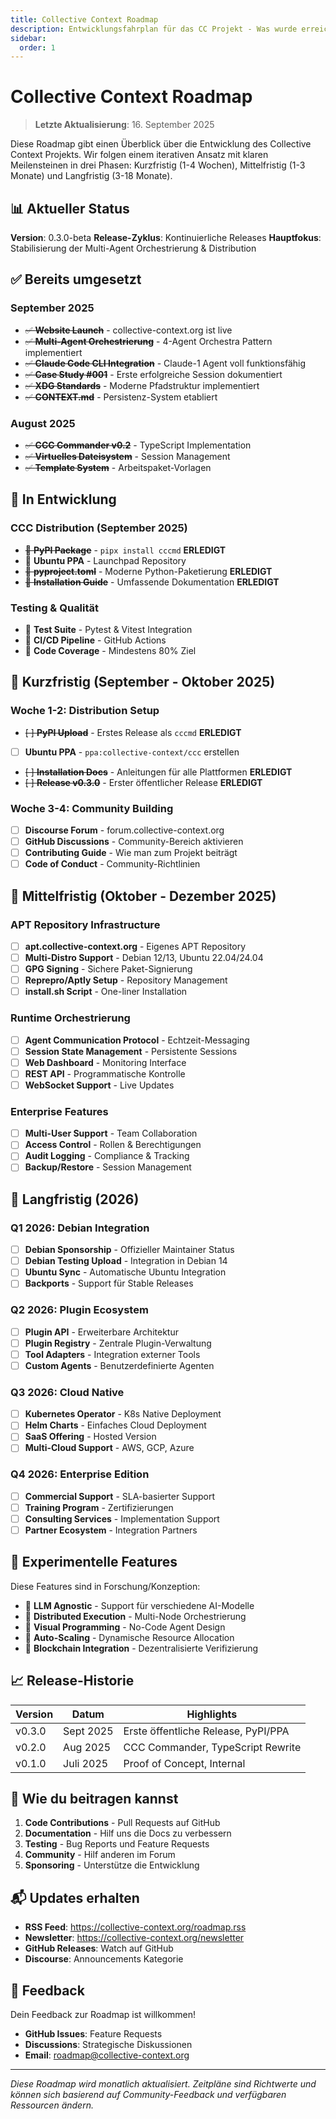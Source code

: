 ```yaml
---
title: Collective Context Roadmap
description: Entwicklungsfahrplan für das CC Projekt - Was wurde erreicht, woran arbeiten wir, was kommt als nächstes
sidebar:
  order: 1
---
```


# Collective Context Roadmap

> **Letzte Aktualisierung**: 16. September 2025

Diese Roadmap gibt einen Überblick über die Entwicklung des Collective Context Projekts. Wir folgen einem iterativen Ansatz mit klaren Meilensteinen in drei Phasen: Kurzfristig (1-4 Wochen), Mittelfristig (1-3 Monate) und Langfristig (3-18 Monate).

## 📊 Aktueller Status

**Version**: 0.3.0-beta
**Release-Zyklus**: Kontinuierliche Releases
**Hauptfokus**: Stabilisierung der Multi-Agent Orchestrierung & Distribution

## ✅ Bereits umgesetzt

### September 2025
- ~~✅ **Website Launch**~~ - collective-context.org ist live
- ~~✅ **Multi-Agent Orchestrierung**~~ - 4-Agent Orchestra Pattern implementiert
- ~~✅ **Claude Code CLI Integration**~~ - Claude-1 Agent voll funktionsfähig
- ~~✅ **Case Study #001**~~ - Erste erfolgreiche Session dokumentiert
- ~~✅ **XDG Standards**~~ - Moderne Pfadstruktur implementiert
- ~~✅ **CONTEXT.md**~~ - Persistenz-System etabliert

### August 2025
- ~~✅ **CCC Commander v0.2**~~ - TypeScript Implementation
- ~~✅ **Virtuelles Dateisystem**~~ - Session Management
- ~~✅ **Template System**~~ - Arbeitspaket-Vorlagen

## 🚧 In Entwicklung

### CCC Distribution (September 2025)
- ~~🚧 **PyPI Package**~~ - `pipx install cccmd` **ERLEDIGT**
- 🚧 **Ubuntu PPA** - Launchpad Repository
- ~~🚧 **pyproject.toml**~~ - Moderne Python-Paketierung **ERLEDIGT**
- ~~🚧 **Installation Guide**~~ - Umfassende Dokumentation **ERLEDIGT**

### Testing & Qualität
- 🚧 **Test Suite** - Pytest & Vitest Integration
- 🚧 **CI/CD Pipeline** - GitHub Actions
- 🚧 **Code Coverage** - Mindestens 80% Ziel

## 📅 Kurzfristig (September - Oktober 2025)

### Woche 1-2: Distribution Setup
- ~~[ ] **PyPI Upload**~~ - Erstes Release als `cccmd` **ERLEDIGT**
- [ ] **Ubuntu PPA** - `ppa:collective-context/ccc` erstellen
- ~~[ ] **Installation Docs**~~ - Anleitungen für alle Plattformen **ERLEDIGT**
- ~~[ ] **Release v0.3.0**~~ - Erster öffentlicher Release **ERLEDIGT**

### Woche 3-4: Community Building
- [ ] **Discourse Forum** - forum.collective-context.org
- [ ] **GitHub Discussions** - Community-Bereich aktivieren
- [ ] **Contributing Guide** - Wie man zum Projekt beiträgt
- [ ] **Code of Conduct** - Community-Richtlinien

## 🎯 Mittelfristig (Oktober - Dezember 2025)

### APT Repository Infrastructure
- [ ] **apt.collective-context.org** - Eigenes APT Repository
- [ ] **Multi-Distro Support** - Debian 12/13, Ubuntu 22.04/24.04
- [ ] **GPG Signing** - Sichere Paket-Signierung
- [ ] **Reprepro/Aptly Setup** - Repository Management
- [ ] **install.sh Script** - One-liner Installation

### Runtime Orchestrierung
- [ ] **Agent Communication Protocol** - Echtzeit-Messaging
- [ ] **Session State Management** - Persistente Sessions
- [ ] **Web Dashboard** - Monitoring Interface
- [ ] **REST API** - Programmatische Kontrolle
- [ ] **WebSocket Support** - Live Updates

### Enterprise Features
- [ ] **Multi-User Support** - Team Collaboration
- [ ] **Access Control** - Rollen & Berechtigungen
- [ ] **Audit Logging** - Compliance & Tracking
- [ ] **Backup/Restore** - Session Management

## 🚀 Langfristig (2026)

### Q1 2026: Debian Integration
- [ ] **Debian Sponsorship** - Offizieller Maintainer Status
- [ ] **Debian Testing Upload** - Integration in Debian 14
- [ ] **Ubuntu Sync** - Automatische Ubuntu Integration
- [ ] **Backports** - Support für Stable Releases

### Q2 2026: Plugin Ecosystem
- [ ] **Plugin API** - Erweiterbare Architektur
- [ ] **Plugin Registry** - Zentrale Plugin-Verwaltung
- [ ] **Tool Adapters** - Integration externer Tools
- [ ] **Custom Agents** - Benutzerdefinierte Agenten

### Q3 2026: Cloud Native
- [ ] **Kubernetes Operator** - K8s Native Deployment
- [ ] **Helm Charts** - Einfaches Cloud Deployment
- [ ] **SaaS Offering** - Hosted Version
- [ ] **Multi-Cloud Support** - AWS, GCP, Azure

### Q4 2026: Enterprise Edition
- [ ] **Commercial Support** - SLA-basierter Support
- [ ] **Training Program** - Zertifizierungen
- [ ] **Consulting Services** - Implementation Support
- [ ] **Partner Ecosystem** - Integration Partners

## 🔬 Experimentelle Features

Diese Features sind in Forschung/Konzeption:

- 🔬 **LLM Agnostic** - Support für verschiedene AI-Modelle
- 🔬 **Distributed Execution** - Multi-Node Orchestrierung
- 🔬 **Visual Programming** - No-Code Agent Design
- 🔬 **Auto-Scaling** - Dynamische Resource Allocation
- 🔬 **Blockchain Integration** - Dezentralisierte Verifizierung

## 📈 Release-Historie

| Version | Datum | Highlights |
|---------|-------|------------|
| v0.3.0 | Sept 2025 | Erste öffentliche Release, PyPI/PPA |
| v0.2.0 | Aug 2025 | CCC Commander, TypeScript Rewrite |
| v0.1.0 | Juli 2025 | Proof of Concept, Internal |

## 🤝 Wie du beitragen kannst

1. **Code Contributions** - Pull Requests auf GitHub
2. **Documentation** - Hilf uns die Docs zu verbessern
3. **Testing** - Bug Reports und Feature Requests
4. **Community** - Hilf anderen im Forum
5. **Sponsoring** - Unterstütze die Entwicklung

## 📬 Updates erhalten

- **RSS Feed**: https://collective-context.org/roadmap.rss
- **Newsletter**: https://collective-context.org/newsletter
- **GitHub Releases**: Watch auf GitHub
- **Discourse**: Announcements Kategorie

## 💬 Feedback

Dein Feedback zur Roadmap ist willkommen!

- **GitHub Issues**: Feature Requests
- **Discussions**: Strategische Diskussionen
- **Email**: roadmap@collective-context.org

---

*Diese Roadmap wird monatlich aktualisiert. Zeitpläne sind Richtwerte und können sich basierend auf Community-Feedback und verfügbaren Ressourcen ändern.*